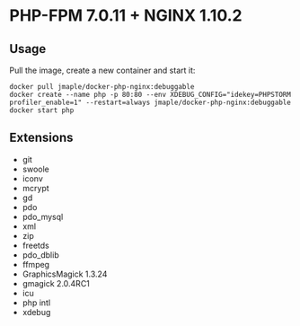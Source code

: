 # PHP-FPM 7.0.11 + NGINX 1.10.2

## Usage

Pull the image, create a new container and start it:

```
docker pull jmaple/docker-php-nginx:debuggable
docker create --name php -p 80:80 --env XDEBUG_CONFIG="idekey=PHPSTORM profiler_enable=1" --restart=always jmaple/docker-php-nginx:debuggable
docker start php
```

## Extensions

* git
* swoole
* iconv
* mcrypt
* gd
* pdo
* pdo_mysql
* xml
* zip
* freetds
* pdo_dblib
* ffmpeg
* GraphicsMagick 1.3.24
* gmagick 2.0.4RC1
* icu
* php intl
* xdebug
